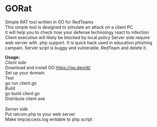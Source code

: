 # GORat
Simple RAT tool written in GO for RedTeams  
This simple tool is designed to simulate an attack on a client PC   
It will help you to check how your defense technology react to infection  
Client execution will likely be blocked by local policy
Server side require web server with .php support. It is quick hack used in education phishing campain. Server scipt is buggy and vulnerable.
RedTeam and delete it.

**Usage:**  
*Client side*   
Download and install GO https://go.dev/dl/ <br> 
Set up your domain  
Test<br> 
go run client.go <br> 
Build<br> 
go build client.go <br> 
Distribute client.exe <br> 
 <br> 
*Server side*   
Put ratcom.php to your web server <br> 
Make tmp/access.log writable to php script  <br> 
